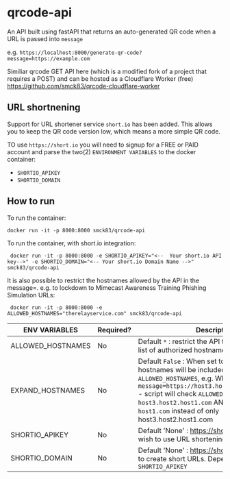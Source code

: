 # qrcode-api
 An API built using fastAPI that returns an auto-generated QR code when a URL is passed into `message`

 e.g. 
 `https://localhost:8000/generate-qr-code?message=https://example.com`

Similiar qrcode GET API here (which is a modified fork of a project that requires a POST) and can be hosted as a Cloudflare Worker (free)
https://github.com/smck83/qrcode-cloudflare-worker

 ## URL shortnening
 Support for URL shortener service `short.io` has been added. This allows you to keep the QR code version low, which means a more simple QR code.

 TO use `https://short.io` you will need to signup for a FREE or PAID account and parse the two(2) `ENVIRONMENT VARIABLES` to the docker container:

 - `SHORTIO_APIKEY`
 - `SHORTIO_DOMAIN`

 ## How to run
To run the container:
````
docker run -it -p 8000:8000 smck83/qrcode-api
````

To run the container, with short.io integration:

````
 docker run -it -p 8000:8000 -e SHORTIO_APIKEY="<--  Your short.io API key-->" -e SHORTIO_DOMAIN="<-- Your short.io Domain Name -->" smck83/qrcode-api
````

It is also possible to restrict the hostnames allowed by the API in the message=. e.g. to lockdown to Mimecast Awareness Training Phishing Simulation URLs:

````
 docker run -it -p 8000:8000 -e ALLOWED_HOSTNAMES="therelayservice.com" smck83/qrcode-api
````

| ENV VARIABLES|  Required? | Description |
| ------------- | ------------- | ------------- |
| ALLOWED_HOSTNAMES | No | Default `*` : restrict the API to a space seperated list of authorized hostnames |
| EXPAND_HOSTNAMES | No | Default `False` : When set to `True` top level hostnames will be included from `ALLOWED_HOSTNAMES`, e.g. When `True` and `/?message=https://host3.host2.host1.com/abc123` - script will check `ALLOWED_HOSTNAMES` for `host3.host2.host1.com` AND also TLD, `host1.com` instead of only host3.host2.host1.com|
| SHORTIO_APIKEY | No | Default 'None' :  https://short.io API Key if you wish to use URL shortening |
| SHORTIO_DOMAIN | No | Default 'None' :  https://short.io Domain Name to create short URLs. Dependant on `SHORTIO_APIKEY` |
